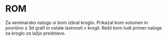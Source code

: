 # ROM
Za seminarsko nalogo si bom izbral kroglo. Prikazal bom volumen in površino z 3d grafi in ostale lastnosti v krogli. Rešil bom tudi primer naloge za kroglo za lažjo predstavo.
